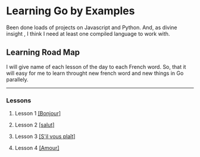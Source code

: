 # Learning Go by Examples

Been done loads of projects on Javascript and Python. And, as divine insight , I think I need at least one compiled language to work with.

## Learning Road Map

I will give name of each lesson of the day to each French word. So, that it will easy for me to learn throught new french word and new things in Go parallely.

----------------

### Lessons

1. Lesson 1  [[Bonjour]](https://github.com/aadityachapagain/learning-Go-by-Examples/tree/master/Bonjour)
  
2. Lesson 2  [[salut]](https://github.com/aadityachapagain/learning-Go-by-Examples/tree/master/salut)
  
3. Lesson 3 [[S'il vous plaît]](https://github.com/aadityachapagain/learning-Go-by-Examples/tree/master/s'il%20vous%20plait)

4. Lesson 4 [[Amour]](https://github.com/aadityachapagain/learning-Go-by-Examples/tree/master/Amour)